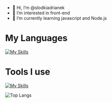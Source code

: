 - 👋 Hi, I’m @slodkiadrianek
- 👀 I’m interested in front-end
- 🌱 I’m currently learning javascript and Node.js
# My Languages
  
[![My Skills](https://skillicons.dev/icons?i=js,html,css,nodejs,express,mongodb)](https://skillicons.dev)

# Tools I use

[![My Skills](https://skillicons.dev/icons?i=vscode,npm,windows)](https://skillicons.dev)

![Top Langs](https://github-readme-stats.vercel.app/api/top-langs/?username=slodkiadrianek&hide_progress=false&&theme=dark)

<!---
slodkiadrianek/slodkiadrianek is a ✨ special ✨ repository because its `README.md` (this file) appears on your GitHub profile.
You can click the Preview link to take a look at your changes.
--->
